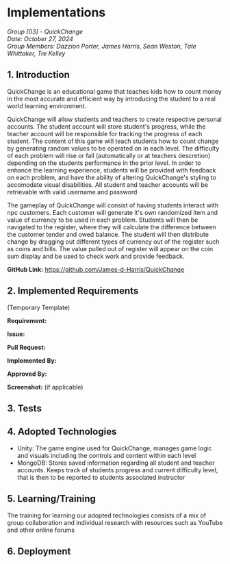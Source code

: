 # Implementations
*Group [03] - QuickChange*\
*Date: October 27, 2024*\
*Group Members: Dazzion Porter, James Harris, Sean Weston, Tate Whittaker, Tre Kelley*

## 1. Introduction
QuickChange is an educational game that teaches kids how to count money in the most accurate and efficient way by introducing the student to a real world learning environment.

QuickChange will allow students and teachers to create respective personal accounts. The student account will store student's progress, while the teacher account will be responsible for tracking the progress of each student. The content of this game will teach students how to count change by generating random values to be operated on in each level. The difficulty of each problem will rise or fall (automatically or at teachers descretion) depending on the students performance in the prior level. In order to enhance the learning experience, students will be provided with feedback on each problem, and have the ability of altering QuickChange's styling to accomodate visual disabilities. All student and teacher accounts will be retrievable with valid username and password

The gameplay of QuickChange will consist of having students interact with npc customers. Each customer will generate it's own randomized item and value of currency to be used in each problem. Students will then be navigated to the register, where they will calculate the difference between the customer tender and owed balance. The student will then distribute change by dragging out different types of currency out of the register such as coins and bills. The value pulled out of register will appear on the coin sum display and be used to check work and provide feedback.

**GitHub Link:** https://github.com/James-d-Harris/QuickChange

## 2. Implemented Requirements

(Temporary Template)

**Requirement:**

**Issue:**

**Pull Request:**

**Implemented By:**

**Approved By:**

**Screenshot:** (if applicable)

## 3. Tests

## 4. Adopted Technologies
- Unity: The game engine used for QuickChange, manages game logic and visuals including          the controls and content within each level
- MongoDB: Stores saved information regarding all student and teacher accounts. Keeps              track of students progress and current difficulty level, that is then to be 
           reported to students associated instructor
  
## 5. Learning/Training
The training for learning our adopted technologies consists of a mix of group collaboration and individual research with resources such as YouTube and other online forums

## 6. Deployment
